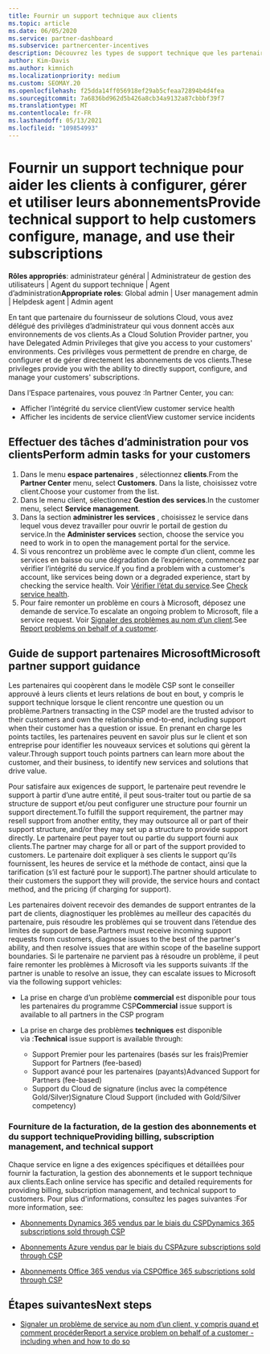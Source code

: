 ```yaml
---
title: Fournir un support technique aux clients
ms.topic: article
ms.date: 06/05/2020
ms.service: partner-dashboard
ms.subservice: partnercenter-incentives
description: Découvrez les types de support technique que les partenaires du programme fournisseur de solutions peuvent offrir à leurs clients.
author: Kim-Davis
ms.author: kimnich
ms.localizationpriority: medium
ms.custom: SEOMAY.20
ms.openlocfilehash: f25dda14ff056918ef29ab5cfeaa72894b4d4fea
ms.sourcegitcommit: 7a6836bd962d5b426a8cb34a9132a87cbbbf39f7
ms.translationtype: MT
ms.contentlocale: fr-FR
ms.lasthandoff: 05/13/2021
ms.locfileid: "109854993"
---
```

# <a name="provide-technical-support-to-help-customers-configure-manage-and-use-their-subscriptions"></a><span data-ttu-id="2bbb5-103">Fournir un support technique pour aider les clients à configurer, gérer et utiliser leurs abonnements</span><span class="sxs-lookup"><span data-stu-id="2bbb5-103">Provide technical support to help customers configure, manage, and use their subscriptions</span></span>


<span data-ttu-id="2bbb5-104">**Rôles appropriés**: administrateur général | Administrateur de gestion des utilisateurs | Agent du support technique | Agent d’administration</span><span class="sxs-lookup"><span data-stu-id="2bbb5-104">**Appropriate roles**: Global admin | User management admin | Helpdesk agent | Admin agent</span></span>

<span data-ttu-id="2bbb5-105">En tant que partenaire du fournisseur de solutions Cloud, vous avez délégué des privilèges d’administrateur qui vous donnent accès aux environnements de vos clients.</span><span class="sxs-lookup"><span data-stu-id="2bbb5-105">As a Cloud Solution Provider partner, you have Delegated Admin Privileges that give you access to your customers' environments.</span></span> <span data-ttu-id="2bbb5-106">Ces privilèges vous permettent de prendre en charge, de configurer et de gérer directement les abonnements de vos clients.</span><span class="sxs-lookup"><span data-stu-id="2bbb5-106">These privileges provide you with the ability to directly support, configure, and manage your customers' subscriptions.</span></span>

<span data-ttu-id="2bbb5-107">Dans l’Espace partenaires, vous pouvez&nbsp;:</span><span class="sxs-lookup"><span data-stu-id="2bbb5-107">In Partner Center, you can:</span></span>

- <span data-ttu-id="2bbb5-108">Afficher l’intégrité du service client</span><span class="sxs-lookup"><span data-stu-id="2bbb5-108">View customer service health</span></span>
- <span data-ttu-id="2bbb5-109">Afficher les incidents de service client</span><span class="sxs-lookup"><span data-stu-id="2bbb5-109">View customer service incidents</span></span>

## <a name="perform-admin-tasks-for-your-customers"></a><span data-ttu-id="2bbb5-110">Effectuer des tâches d’administration pour vos clients</span><span class="sxs-lookup"><span data-stu-id="2bbb5-110">Perform admin tasks for your customers</span></span>

1. <span data-ttu-id="2bbb5-111">Dans le menu **espace partenaires** , sélectionnez **clients**.</span><span class="sxs-lookup"><span data-stu-id="2bbb5-111">From the **Partner Center** menu, select **Customers**.</span></span> <span data-ttu-id="2bbb5-112">Dans la liste, choisissez votre client.</span><span class="sxs-lookup"><span data-stu-id="2bbb5-112">Choose your customer from the list.</span></span>
2. <span data-ttu-id="2bbb5-113">Dans le menu client, sélectionnez **Gestion des services**.</span><span class="sxs-lookup"><span data-stu-id="2bbb5-113">In the customer menu, select **Service management**.</span></span>
3. <span data-ttu-id="2bbb5-114">Dans la section **administrer les services** , choisissez le service dans lequel vous devez travailler pour ouvrir le portail de gestion du service.</span><span class="sxs-lookup"><span data-stu-id="2bbb5-114">In the **Administer services** section, choose the service you need to work in to open the management portal for the service.</span></span>
4. <span data-ttu-id="2bbb5-115">Si vous rencontrez un problème avec le compte d’un client, comme les services en baisse ou une dégradation de l’expérience, commencez par vérifier l’intégrité du service.</span><span class="sxs-lookup"><span data-stu-id="2bbb5-115">If you find a problem with a customer's account, like services being down or a degraded experience, start by checking the service health.</span></span> <span data-ttu-id="2bbb5-116">Voir [Vérifier l’état du service](check-service-health.md).</span><span class="sxs-lookup"><span data-stu-id="2bbb5-116">See [Check service health](check-service-health.md).</span></span>
5. <span data-ttu-id="2bbb5-117">Pour faire remonter un problème en cours à Microsoft, déposez une demande de service.</span><span class="sxs-lookup"><span data-stu-id="2bbb5-117">To escalate an ongoing problem to Microsoft, file a service request.</span></span> <span data-ttu-id="2bbb5-118">Voir [Signaler des problèmes au nom d’un client](report-problems-on-behalf-of-a-customer.md).</span><span class="sxs-lookup"><span data-stu-id="2bbb5-118">See [Report problems on behalf of a customer](report-problems-on-behalf-of-a-customer.md).</span></span>

## <a name="microsoft-partner-support-guidance"></a><span data-ttu-id="2bbb5-119">Guide de support partenaires Microsoft</span><span class="sxs-lookup"><span data-stu-id="2bbb5-119">Microsoft partner support guidance</span></span>

<span data-ttu-id="2bbb5-120">Les partenaires qui coopèrent dans le modèle CSP sont le conseiller approuvé à leurs clients et leurs relations de bout en bout, y compris le support technique lorsque le client rencontre une question ou un problème.</span><span class="sxs-lookup"><span data-stu-id="2bbb5-120">Partners transacting in the CSP model are the trusted advisor to their customers and own the relationship end-to-end, including support when their customer has a question or issue.</span></span> <span data-ttu-id="2bbb5-121">En prenant en charge les points tactiles, les partenaires peuvent en savoir plus sur le client et son entreprise pour identifier les nouveaux services et solutions qui gèrent la valeur.</span><span class="sxs-lookup"><span data-stu-id="2bbb5-121">Through support touch points partners can learn more about the customer, and their business, to identify new services and solutions that drive value.</span></span>

<span data-ttu-id="2bbb5-122">Pour satisfaire aux exigences de support, le partenaire peut revendre le support à partir d’une autre entité, il peut sous-traiter tout ou partie de sa structure de support et/ou peut configurer une structure pour fournir un support directement.</span><span class="sxs-lookup"><span data-stu-id="2bbb5-122">To fulfill the support requirement, the partner may resell support from another entity, they may outsource all or part of their support structure, and/or they may set up a structure to provide support directly.</span></span>  <span data-ttu-id="2bbb5-123">Le partenaire peut payer tout ou partie du support fourni aux clients.</span><span class="sxs-lookup"><span data-stu-id="2bbb5-123">The partner may charge for all or part of the support provided to customers.</span></span> <span data-ttu-id="2bbb5-124">Le partenaire doit expliquer à ses clients le support qu’ils fournissent, les heures de service et la méthode de contact, ainsi que la tarification (s’il est facturé pour le support).</span><span class="sxs-lookup"><span data-stu-id="2bbb5-124">The partner should articulate to their customers the support they will provide, the service hours and contact method, and the pricing (if charging for support).</span></span> 

<span data-ttu-id="2bbb5-125">Les partenaires doivent recevoir des demandes de support entrantes de la part de clients, diagnostiquer les problèmes au meilleur des capacités du partenaire, puis résoudre les problèmes qui se trouvent dans l’étendue des limites de support de base.</span><span class="sxs-lookup"><span data-stu-id="2bbb5-125">Partners must receive incoming support requests from customers, diagnose issues to the best of the partner's ability, and then resolve issues that are within scope of the baseline support boundaries.</span></span> <span data-ttu-id="2bbb5-126">Si le partenaire ne parvient pas à résoudre un problème, il peut faire remonter les problèmes à Microsoft via les supports suivants :</span><span class="sxs-lookup"><span data-stu-id="2bbb5-126">If the partner is unable to resolve an issue, they can escalate issues to Microsoft via the following support vehicles:</span></span>

- <span data-ttu-id="2bbb5-127">La prise en charge d’un problème **commercial** est disponible pour tous les partenaires du programme CSP</span><span class="sxs-lookup"><span data-stu-id="2bbb5-127">**Commercial** issue support is available to all partners in the CSP program</span></span>

- <span data-ttu-id="2bbb5-128">La prise en charge des problèmes **techniques** est disponible via :</span><span class="sxs-lookup"><span data-stu-id="2bbb5-128">**Technical** issue support is available through:</span></span>

  - <span data-ttu-id="2bbb5-129">Support Premier pour les partenaires (basés sur les frais)</span><span class="sxs-lookup"><span data-stu-id="2bbb5-129">Premier Support for Partners (fee-based)</span></span>
  - <span data-ttu-id="2bbb5-130">Support avancé pour les partenaires (payants)</span><span class="sxs-lookup"><span data-stu-id="2bbb5-130">Advanced Support for Partners (fee-based)</span></span>
  - <span data-ttu-id="2bbb5-131">Support du Cloud de signature (inclus avec la compétence Gold/Silver)</span><span class="sxs-lookup"><span data-stu-id="2bbb5-131">Signature Cloud Support (included with Gold/Silver competency)</span></span>

### <a name="providing-billing-subscription-management-and-technical-support"></a><span data-ttu-id="2bbb5-132">Fourniture de la facturation, de la gestion des abonnements et du support technique</span><span class="sxs-lookup"><span data-stu-id="2bbb5-132">Providing billing, subscription management, and technical support</span></span> 

<span data-ttu-id="2bbb5-133">Chaque service en ligne a des exigences spécifiques et détaillées pour fournir la facturation, la gestion des abonnements et le support technique aux clients.</span><span class="sxs-lookup"><span data-stu-id="2bbb5-133">Each online service has specific and detailed requirements for providing billing, subscription management, and technical support to customers.</span></span> <span data-ttu-id="2bbb5-134">Pour plus d'informations, consultez les pages suivantes :</span><span class="sxs-lookup"><span data-stu-id="2bbb5-134">For more information, see:</span></span>

- [<span data-ttu-id="2bbb5-135">Abonnements Dynamics 365 vendus par le biais du CSP</span><span class="sxs-lookup"><span data-stu-id="2bbb5-135">Dynamics 365 subscriptions sold through CSP</span></span>](https://www.microsoftpartnercommunity.com/t5/CSP/Microsoft-Partner-Support-Guidance/m-p/5262#M30)

- [<span data-ttu-id="2bbb5-136">Abonnements Azure vendus par le biais du CSP</span><span class="sxs-lookup"><span data-stu-id="2bbb5-136">Azure subscriptions sold through CSP</span></span>](https://www.microsoftpartnercommunity.com/t5/CSP/Microsoft-Partner-Support-Guidance/m-p/5263#M31)

- [<span data-ttu-id="2bbb5-137">Abonnements Office 365 vendus via CSP</span><span class="sxs-lookup"><span data-stu-id="2bbb5-137">Office 365 subscriptions sold through CSP</span></span>](https://www.microsoftpartnercommunity.com/t5/CSP/Microsoft-Partner-Support-Guidance/m-p/5264#M32)

## <a name="next-steps"></a><span data-ttu-id="2bbb5-138">Étapes suivantes</span><span class="sxs-lookup"><span data-stu-id="2bbb5-138">Next steps</span></span>

- [<span data-ttu-id="2bbb5-139">Signaler un problème de service au nom d’un client, y compris quand et comment procéder</span><span class="sxs-lookup"><span data-stu-id="2bbb5-139">Report a service problem on behalf of a customer - including when and how to do so</span></span>](report-problems-on-behalf-of-a-customer.md)